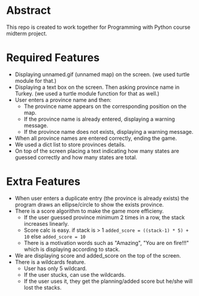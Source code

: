 # Abstract
This repo is created to work together for Programming with Python course midterm project.

# Required Features
- Displaying unnamed.gif (unnamed map) on the screen. (we used turtle module for that.)
- Displaying a text box on the screen. Then asking province name in Turkey. (we used a turtle module function for that as well.)
- User enters a province name and then:
  - The province name appears on the corresponding position on the map.
  - If the province name is already entered, displaying a warning message.
  - If the province name does not exists, displaying a warning message.
- When all province names are entered correctly, ending the game.
- We used a dict list to store provinces details.
- On top of the screen placing a text indicating how many states are guessed correctly and how many states are total.

# Extra Features
- When user enters a duplicate entry (the province is already exists) the program draws an ellipse/circle to show the exists province.
- There is a score algorithm to make the game more efficieny.
  - If the user guessed province minimum 2 times in a row, the stack increases linearly.
  - Score calc is easy. if stack is > 1 `added_score = ((stack-1) * 5) + 10` else `added_score = 10`
  - There is a motivation words such as "Amazing", "You are on fire!!!" which is displaying according to stack.
- We are displaying score and added_score on the top of the screen.
- There is a wildcards feature.
  - User has only 5 wildcard.
  - If the user stucks, can use the wildcards.
  - If the user uses it, they get the planning/added score but he/she will lost the stacks.
